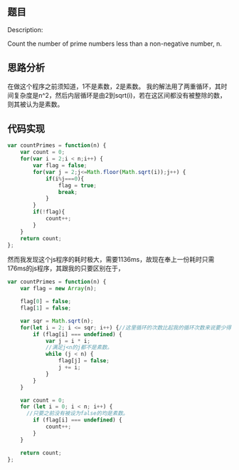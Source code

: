 ## 题目
Description:

Count the number of prime numbers less than a non-negative number, n.

## 思路分析
在做这个程序之前须知道，1不是素数，2是素数。
我的解法用了两重循环，其时间复杂度是n^2，然后内层循环是由2到sqrt(i)，若在这区间都没有被整除的数，则其被认为是素数。

## 代码实现
``` javascript
var countPrimes = function(n) {
    var count = 0;
    for(var i = 2;i < n;i++) {
        var flag = false;
        for(var j = 2;j<=Math.floor(Math.sqrt(i));j++) {
            if(i%j===0){
                flag = true;
                break;
            }
        }
        if(!flag){
            count++;
        }
    }
    return count;
};
```
然而我发现这个js程序的耗时极大，需要1136ms，故现在奉上一份耗时只需176ms的js程序，其跟我的只要区别在于，
``` javascript
var countPrimes = function(n) {
    var flag = new Array(n);

    flag[0] = false;
    flag[1] = false;

    var sqr = Math.sqrt(n);
    for(let i = 2; i <= sqr; i++) {//这里循环的次数比起我的循环次数来说要少得多
        if (flag[i] === undefined) {
            var j = i * i;
            //满足j<n的j都不是素数。
            while (j < n) {
                flag[j] = false;
                j += i;
            }
        }
    }

    var count = 0;
    for (let i = 0; i < n; i++) {
      //只要之前没有被设为false的均是素数。
        if (flag[i] === undefined) {
            count++;
        }
    }

    return count;
};
```
